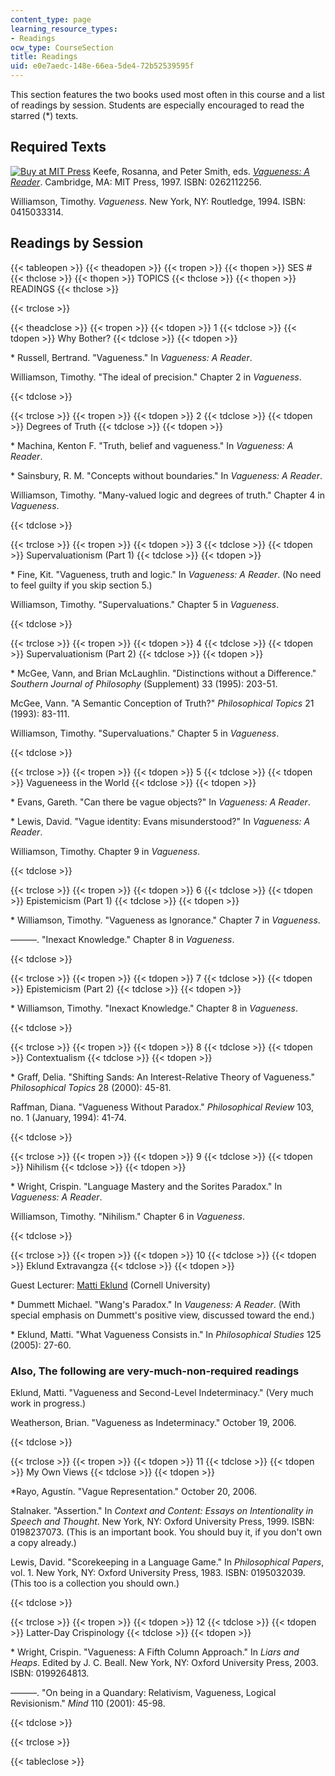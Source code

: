 ```yaml
---
content_type: page
learning_resource_types:
- Readings
ocw_type: CourseSection
title: Readings
uid: e0e7aedc-148e-66ea-5de4-72b52539595f
---
```


This section features the two books used most often in this course and a list of readings by session. Students are especially encouraged to read the starred (\*) texts.

Required Texts
--------------

[![Buy at MIT Press](/images/mp_logo.gif)](https://mitpress.mit.edu/books/vagueness-1) Keefe, Rosanna, and Peter Smith, eds. [_Vagueness: A Reader_](https://mitpress.mit.edu/books/vagueness-1). Cambridge, MA: MIT Press, 1997. ISBN: 0262112256.

Williamson, Timothy. _Vagueness_. New York, NY: Routledge, 1994. ISBN: 0415033314.

Readings by Session
-------------------

{{< tableopen >}}
{{< theadopen >}}
{{< tropen >}}
{{< thopen >}}
SES #
{{< thclose >}}
{{< thopen >}}
TOPICS
{{< thclose >}}
{{< thopen >}}
READINGS
{{< thclose >}}

{{< trclose >}}

{{< theadclose >}}
{{< tropen >}}
{{< tdopen >}}
1
{{< tdclose >}}
{{< tdopen >}}
Why Bother?
{{< tdclose >}}
{{< tdopen >}}


\* Russell, Bertrand. "Vagueness." In _Vagueness: A Reader_.

Williamson, Timothy. "The ideal of precision." Chapter 2 in _Vagueness_.


{{< tdclose >}}

{{< trclose >}}
{{< tropen >}}
{{< tdopen >}}
2
{{< tdclose >}}
{{< tdopen >}}
Degrees of Truth
{{< tdclose >}}
{{< tdopen >}}


\* Machina, Kenton F. "Truth, belief and vagueness." In _Vagueness: A Reader_.

\* Sainsbury, R. M. "Concepts without boundaries." In _Vagueness: A Reader_.

Williamson, Timothy. "Many-valued logic and degrees of truth." Chapter 4 in _Vagueness_.


{{< tdclose >}}

{{< trclose >}}
{{< tropen >}}
{{< tdopen >}}
3
{{< tdclose >}}
{{< tdopen >}}
Supervaluationism (Part 1)
{{< tdclose >}}
{{< tdopen >}}


\* Fine, Kit. "Vagueness, truth and logic." In _Vagueness: A Reader_. (No need to feel guilty if you skip section 5.)

Williamson, Timothy. "Supervaluations." Chapter 5 in _Vagueness_.


{{< tdclose >}}

{{< trclose >}}
{{< tropen >}}
{{< tdopen >}}
4
{{< tdclose >}}
{{< tdopen >}}
Supervaluationism (Part 2)
{{< tdclose >}}
{{< tdopen >}}


\* McGee, Vann, and Brian McLaughlin. "Distinctions without a Difference." _Southern Journal of Philosophy_ (Supplement) 33 (1995): 203-51.

McGee, Vann. "A Semantic Conception of Truth?" _Philosophical Topics_ 21 (1993): 83-111.

Williamson, Timothy. "Supervaluations." Chapter 5 in _Vagueness_.


{{< tdclose >}}

{{< trclose >}}
{{< tropen >}}
{{< tdopen >}}
5
{{< tdclose >}}
{{< tdopen >}}
Vagueneess in the World
{{< tdclose >}}
{{< tdopen >}}


\* Evans, Gareth. "Can there be vague objects?" In _Vagueness: A Reader_.

\* Lewis, David. "Vague identity: Evans misunderstood?" In _Vagueness: A Reader_.

Williamson, Timothy. Chapter 9 in _Vagueness_.


{{< tdclose >}}

{{< trclose >}}
{{< tropen >}}
{{< tdopen >}}
6
{{< tdclose >}}
{{< tdopen >}}
Epistemicism (Part 1)
{{< tdclose >}}
{{< tdopen >}}


\* Williamson, Timothy. "Vagueness as Ignorance." Chapter 7 in _Vagueness_.

———. "Inexact Knowledge." Chapter 8 in _Vagueness_.


{{< tdclose >}}

{{< trclose >}}
{{< tropen >}}
{{< tdopen >}}
7
{{< tdclose >}}
{{< tdopen >}}
Epistemicism (Part 2)
{{< tdclose >}}
{{< tdopen >}}


\* Williamson, Timothy. "Inexact Knowledge." Chapter 8 in _Vagueness_.


{{< tdclose >}}

{{< trclose >}}
{{< tropen >}}
{{< tdopen >}}
8
{{< tdclose >}}
{{< tdopen >}}
Contextualism
{{< tdclose >}}
{{< tdopen >}}


\* Graff, Delia. "Shifting Sands: An Interest-Relative Theory of Vagueness." _Philosophical Topics_ 28 (2000): 45-81.

Raffman, Diana. "Vagueness Without Paradox." _Philosophical Review_ 103, no. 1 (January, 1994): 41-74.


{{< tdclose >}}

{{< trclose >}}
{{< tropen >}}
{{< tdopen >}}
9
{{< tdclose >}}
{{< tdopen >}}
Nihilism
{{< tdclose >}}
{{< tdopen >}}


\* Wright, Crispin. "Language Mastery and the Sorites Paradox." In _Vagueness: A Reader_.

Williamson, Timothy. "Nihilism." Chapter 6 in _Vagueness_.


{{< tdclose >}}

{{< trclose >}}
{{< tropen >}}
{{< tdopen >}}
10
{{< tdclose >}}
{{< tdopen >}}
Eklund Extravangza
{{< tdclose >}}
{{< tdopen >}}


Guest Lecturer: [Matti Eklund](https://katalog.uu.se/profile/?id=N13-1343) (Cornell University)

\* Dummett Michael. "Wang's Paradox." In _Vaugeness: A Reader_. (With special emphasis on Dummett's positive view, discussed toward the end.)

\* Eklund, Matti. "What Vagueness Consists in." In _Philosophical Studies_ 125 (2005): 27-60.

  

### Also, The following are very-much-non-required readings

Eklund, Matti. "Vagueness and Second-Level Indeterminacy." (Very much work in progress.)

Weatherson, Brian. "Vagueness as Indeterminacy." October 19, 2006.


{{< tdclose >}}

{{< trclose >}}
{{< tropen >}}
{{< tdopen >}}
11
{{< tdclose >}}
{{< tdopen >}}
My Own Views
{{< tdclose >}}
{{< tdopen >}}


\*Rayo, Agustín. "Vague Representation." October 20, 2006.

Stalnaker. "Assertion." In _Context and Content: Essays on Intentionality in Speech and Thought_. New York, NY: Oxford University Press, 1999. ISBN: 0198237073. (This is an important book. You should buy it, if you don't own a copy already.)

Lewis, David. "Scorekeeping in a Language Game." In _Philosophical Papers_, vol. 1. New York, NY: Oxford University Press, 1983. ISBN: 0195032039. (This too is a collection you should own.)


{{< tdclose >}}

{{< trclose >}}
{{< tropen >}}
{{< tdopen >}}
12
{{< tdclose >}}
{{< tdopen >}}
Latter-Day Crispinology
{{< tdclose >}}
{{< tdopen >}}


\* Wright, Crispin. "Vagueness: A Fifth Column Approach." In _Liars and Heaps_. Edited by J. C. Beall. New York, NY: Oxford University Press, 2003. ISBN: 0199264813.

———. "On being in a Quandary: Relativism, Vagueness, Logical Revisionism." _Mind_ 110 (2001): 45-98.


{{< tdclose >}}

{{< trclose >}}

{{< tableclose >}}